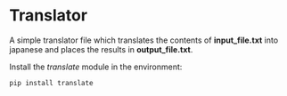 # Translator

A simple translator file which translates the contents of **input_file.txt** into japanese and places the results in **output_file.txt**.

Install the *translate* module in the environment:

`pip install translate`
